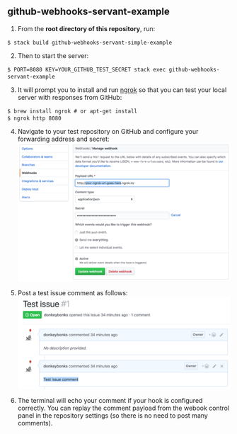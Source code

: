 github-webhooks-servant-example
-------------------------------

1. From the **root directory of this repository**, run:
```
$ stack build github-webhooks-servant-simple-example
```

2. Then to start the server:
```
$ PORT=8080 KEY=YOUR_GITHUB_TEST_SECRET stack exec github-webhooks-servant-example
```

3. It will prompt you to install and run [ngrok](https://ngrok.com/) so that you can test your local server with responses from GitHub:
```
$ brew install ngrok # or apt-get install
$ ngrok http 8080
```

4. Navigate to your test repository on GitHub and configure your forwarding address and secret:
![Example webhooks configuration](../../doc/example-webhooks-conf.png)

5. Post a test issue comment as follows:
![Example test issue comment](../../doc/test-issue-comment.png)

6. The terminal will echo your comment if your hook is configured correctly. You can replay the comment payload from the webook control panel in the repository settings (so there is no need to post many comments).
